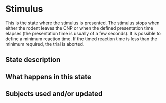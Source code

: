# Stimulus
This is the state where the stimulus is presented. The stimulus stops when either the rodent leaves the CNP or when the defined presentation time elapses (the presentation time is usually of a few seconds). It is possible to define a minimum reaction time. If the timed reaction time is less than the minimum required, the trial is aborted.
## State description

## What happens in this state

## Subjects used and/or updated
